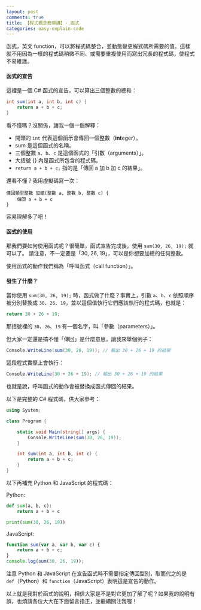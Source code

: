 ```yaml
---
layout: post
comments: true
title: 【程式概念簡單講】- 函式
categories: easy-explain-code
---
```

函式，英文 function，可以將程式碼整合，並動態變更程式碼所需要的值。這樣就不用因為一樣的程式碼稍微不同、或需要重複使用而寫出冗長的程式碼，使程式不易維護。
#### 函式的宣告
這裡是一個 C# 函式的宣告，可以算出三個整數的總和：
```csharp
int sum(int a, int b, int c) {
    return a + b + c;
}
```
看不懂嗎？沒關係，讓我一個一個解釋：
- 開頭的 `int` 代表這個函示會傳回一個整數（**int**eger）。
- sum 是這個函式的名稱。
- 三個整數 `a`、`b`、`c` 是這個函式的「引數（arguments）」。
- 大括號 {} 內是函式所包含的程式碼。
- `return a + b + c;` 指的是「傳回 a 加 b 加 c 的結果」。

還看不懂？我用虛擬碼寫一次：
```
傳回類型整數 加總(整數 a, 整數 b, 整數 c) {
    傳回 a + b + c
}
```
容易理解多了吧！
#### 函式的使用
那我們要如何使用函式呢？很簡單，函式宣告完成後，使用 `sum(30, 26, 19);` 就可以了。
請注意，不一定要是「30, 26, 19」，可以是你想要加總的任何整數。

使用函式的動作我們稱為「呼叫函式（call function）」。
#### 發生了什麼？
當你使用 `sum(30, 26, 19);` 時，函式做了什麼？事實上，引數 `a`、`b`、`c` 依照順序被分別替換成 `30`、`26`、`19`，並以這個值執行它們應該執行的程式碼，也就是：
```csharp
return 30 + 26 + 19;
```
那括號裡的 `30`、`26`、`19` 有一個名字，叫「參數（parameters）」。

但大家一定還是搞不懂「傳回」是什麼意思，讓我來舉個例子：
```csharp
Console.WriteLine(sum(30, 26, 19)); // 輸出 30 + 26 + 19 的結果
```
這段程式實際上會執行：
```csharp
Console.WriteLine(30 + 26 + 19); // 輸出 30 + 26 + 19 的結果
```
也就是說，呼叫函式的動作會被替換成函式傳回的結果。

以下是完整的 C# 程式碼，供大家參考：
```csharp
using System;

class Program {

    static void Main(string[] args) {
        Console.WriteLine(sum(30, 26, 19));
    }

    int sum(int a, int b, int c) {
        return a + b + c;
    }
}
```
以下再補充 Python 和 JavaScript 的程式碼：

Python:
```python
def sum(a, b, c):
    return a + b + c

print(sum(30, 26, 19))
```
JavaScript:
```javascript
function sum(var a, var b, var c) {
    return a + b + c;
}
console.log(sum(30, 26, 19));
```
注意 Python 和 JavaScript 在宣告函式時不需要指定傳回型別，取而代之的是 `def`（Python）和 `function`（JavaScript）表明這是宣告的動作。

以上就是我對於函式的說明，相信大家是不是對它更加了解了呢？如果我的說明有誤，也煩請各位大大在下面留言指正，並繼續關注我喔！
